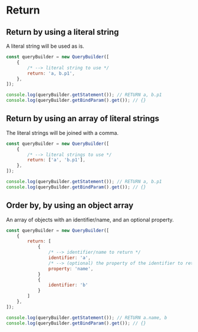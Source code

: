 # Return

## Return by using a literal string
A literal string will be used as is.

```js
const queryBuilder = new QueryBuilder([
    {
        /* --> literal string to use */
        return: 'a, b.p1',
    },
]);

console.log(queryBuilder.getStatement()); // RETURN a, b.p1
console.log(queryBuilder.getBindParam().get()); // {}
```

## Return by using an array of literal strings
The literal strings will be joined with a comma.

```js
const queryBuilder = new QueryBuilder([
    {
        /* --> literal strings to use */
        return: ['a', 'b.p1'],
    },
]);

console.log(queryBuilder.getStatement()); // RETURN a, b.p1
console.log(queryBuilder.getBindParam().get()); // {}
```

## Order by, by using an object array
An array of objects with an identifier/name, and an optional property.

```js
const queryBuilder = new QueryBuilder([
    {
        return: [
            {
                /* --> identifier/name to return */
                identifier: 'a',
                /* --> (optional) the property of the identifier to return */
                property: 'name',
            }
            {
                identifier: 'b'
            }
        ]
    },
]);

console.log(queryBuilder.getStatement()); // RETURN a.name, b
console.log(queryBuilder.getBindParam().get()); // {}
```
